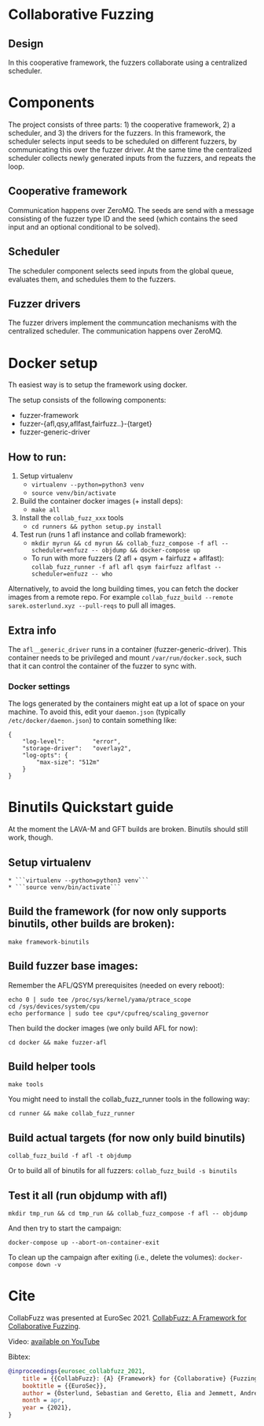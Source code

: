 # Collaborative Fuzzing

## Design
In this cooperative framework, the fuzzers collaborate using a centralized
scheduler. 


# Components

The project consists of three parts: 1) the cooperative framework, 2) a scheduler, and 3) the drivers for the fuzzers.
In this framework, the scheduler selects input seeds to be scheduled on
different fuzzers, by communicating this over the fuzzer driver. At the same
time the centralized scheduler collects newly generated inputs from the
fuzzers, and repeats the loop.

## Cooperative framework
Communication happens over ZeroMQ. The seeds are send with a message consisting
of the fuzzer type ID and the seed (which contains the seed input and an
optional conditional to be solved).

## Scheduler
The scheduler component selects seed inputs from the global queue, evaluates
them, and schedules them to the fuzzers.

## Fuzzer drivers
The fuzzer drivers implement the communcation mechanisms with the centralized
scheduler. The communication happens over ZeroMQ.

# Docker setup
Th easiest way is to setup the framework using docker.

The setup consists of the following components:

- fuzzer-framework
- fuzzer-{afl,qsy,aflfast,fairfuzz..}-{target}
- fuzzer-generic-driver

## How to run:


1. Setup virtualenv 
    * ```virtualenv --python=python3 venv```
    * ```source venv/bin/activate```
2. Build the container docker images (+ install deps):
    * ```make all```
3. Install the ```collab_fuzz_xxx``` tools
    * ```cd runners && python setup.py install```
4. Test run (runs 1 afl instance and collab framework):
    * ```mkdir myrun && cd myrun && collab_fuzz_compose -f afl --scheduler=enfuzz -- objdump && docker-compose up```
    * To run with more fuzzers (2 afl + qsym + fairfuzz + aflfast): ```collab_fuzz_runner -f afl afl qsym fairfuzz aflfast --scheduler=enfuzz -- who```

Alternatively, to avoid the long building times, you can fetch the docker
images from a remote repo. For example `collab_fuzz_build --remote
sarek.osterlund.xyz --pull-reqs` to pull all images.


## Extra info
The ```afl__generic_driver``` runs in a container (fuzzer-generic-driver). This container needs to be privileged and mount ```/var/run/docker.sock```, such that it can control the container of the fuzzer to sync with.

### Docker settings
The logs generated by the containers might eat up a lot of space on your
machine. To avoid this, edit your `daemon.json` (typically `/etc/docker/daemon.json`) to contain something like:

```
{
    "log-level":        "error",
    "storage-driver":   "overlay2",
    "log-opts": {
	    "max-size": "512m"
    }
}
```

# Binutils Quickstart guide
At the moment the LAVA-M and GFT builds are broken. Binutils should still work, though.

## Setup virtualenv 
    * ```virtualenv --python=python3 venv```
    * ```source venv/bin/activate```


## Build the framework (for now only supports binutils, other builds are broken):

```make framework-binutils```

## Build fuzzer base images:

Remember the AFL/QSYM prerequisites (needed on every reboot):

```
echo 0 | sudo tee /proc/sys/kernel/yama/ptrace_scope
cd /sys/devices/system/cpu
echo performance | sudo tee cpu*/cpufreq/scaling_governor
```
Then build the docker images (we only build AFL for now):

```cd docker && make fuzzer-afl```

## Build helper tools

```make tools```


You might need to install the collab_fuzz_runner tools in the following way:

```cd runner && make collab_fuzz_runner```

## Build actual targets (for now only build binutils)

```collab_fuzz_build -f afl -t objdump```

Or to build all of binutils for all fuzzers:
```collab_fuzz_build -s binutils```

## Test it all (run objdump with afl)

```
mkdir tmp_run && cd tmp_run && collab_fuzz_compose -f afl -- objdump
```

And then try to start the campaign:

```docker-compose up --abort-on-container-exit```

To clean up the campaign after exiting (i.e., delete the volumes):
```docker-compose down -v```

# Cite

CollabFuzz was presented at EuroSec 2021. [CollabFuzz: A Framework for Collaborative Fuzzing](https://download.vusec.net/papers/collabfuzz_eurosec21.pdf).

Video: [available on YouTube](https://www.youtube.com/watch?v=nf63VmIhWJQ)

Bibtex:

```bibtex
@inproceedings{eurosec_collabfuzz_2021,
	title = {{CollabFuzz}: {A} {Framework} for {Collaborative} {Fuzzing}},
	booktitle = {{EuroSec}},
	author = {Österlund, Sebastian and Geretto, Elia and Jemmett, Andrea and Güler, Emre and Görz, Philipp and Holz, Thorsten and Giuffrida, Cristiano and Bos, Herbert},
	month = apr,
	year = {2021},
}
```
